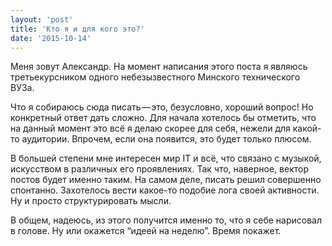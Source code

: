 ```yaml
---
layout: 'post'
title: 'Кто я и для кого это?'
date: '2015-10-14'
---
```


Меня зовут Александр.
На момент написания этого поста я являюсь третьекурсником одного небезызвестного Минского технического ВУЗа.

Что я собираюсь сюда писать — это, безусловно, хороший вопрос! Но конкретный ответ дать сложно.
Для начала хотелось бы отметить, что на данный момент это всё я делаю скорее для себя, нежели для какой-то аудитории. Впрочем, если она появится, это будет только плюсом.

В большей степени мне интересен мир IT и всё, что связано с музыкой, искусством в различных его проявлениях. Так что, наверное, вектор постов будет именно таким.
На самом деле, писать решил совершенно спонтанно. Захотелось вести какое-то подобие лога своей активности. Ну и просто структурировать мысли.

В общем, надеюсь, из этого получится именно то, что я себе нарисовал в голове.
Ну или окажется “идеей на неделю”. Время покажет.
